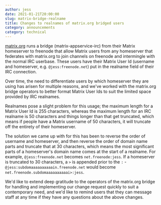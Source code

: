 ```yaml
---
author: jess
date: 2021-01-21T20:00:00
slug: matrix-bridge-realname
title: Changes to realnames of matrix.org bridged users
category: announcements
category: technical
---
```


[matrix.org](https://matrix.org/) runs a bridge (matrix-appservice-irc) from their Matrix homeserver to freenode that allow Matrix users from any homeserver that federates with matrix.org to join channels on freenode and intermingle with the normal IRC userbase. These users have their Matrix User Id (username and homeserver, e.g. `@jess:freenode.net`) put in the realname field of their IRC connection.

Over time, the need to differentiate users by which homeserver they are using has arisen for multiple reasons, and we've worked with the matrix.org bridge operators to better format Matrix User Ids to suit the limited space provided by IRC realnames.

Realnames pose a slight problem for this usage; the maximum length for a Matrix User Id is 255 characters, whereas the maximum length for an IRC realname is 50 characters and things longer than that get truncated, which means if people have a Matrix username of 50 characters, it will truncate off the entirety of their homeserver.

The solution we came up with for this has been to reverse the order of username and homeserver, and then reverse the order of domain name parts and truncate that at 30 characters, which means the most significant parts of a homeserver's domain name comes at the start of a realname. For example, `@jess:freenode.net` becomes `net.freenode:jess`. If a homeserver is truncated to 30 characters, a `>` is appended prior to the `:` - `@jess:subdomaaaaaaaaaain.freenode.net` would become `net.freenode.subdomaaaaaaaaaai>:jess`.

We'd like to extend deep gratitude to the operators of the matrix.org bridge for handling and implementing our change request quickly to suit a contemporary need, and we'd like to remind users that they can message staff at any time if they have any questions about the above changes.
